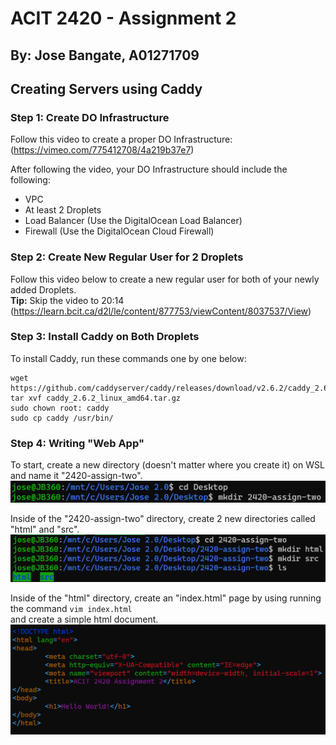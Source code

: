 # ACIT 2420 - Assignment 2
## By: Jose Bangate, A01271709


## Creating Servers using Caddy

### Step 1: Create DO Infrastructure
Follow this video to create a proper DO Infrastructure: (https://vimeo.com/775412708/4a219b37e7)

After following the video, your DO Infrastructure should include the following:
- VPC
- At least 2 Droplets
- Load Balancer (Use the DigitalOcean Load Balancer)
- Firewall (Use the DigitalOcean Cloud Firewall)

### Step 2: Create New Regular User for 2 Droplets
Follow this video below to create a new regular user for both of your newly added Droplets.   
**Tip:** Skip the video to 20:14
(https://learn.bcit.ca/d2l/le/content/877753/viewContent/8037537/View)

### Step 3: Install Caddy on Both Droplets
To install Caddy, run these commands one by one below:   
```
wget https://github.com/caddyserver/caddy/releases/download/v2.6.2/caddy_2.6.2_linux_amd64.tar.gz   
tar xvf caddy_2.6.2_linux_amd64.tar.gz   
sudo chown root: caddy   
sudo cp caddy /usr/bin/
```

### Step 4: Writing "Web App"
To start, create a new directory (doesn't matter where you create it) on WSL and name it "2420-assign-two".   
![Step 4 (1)!](./images/step4(1).png)   
   
Inside of the "2420-assign-two" directory, create 2 new directories called "html" and "src".   
![step 4 (2)!](./images/step4(2).png)   
   
Inside of the "html" directory, create an "index.html" page by using running the command `vim index.html`   
and create a simple html document.   
![Step 4 (3)!](./images/step4(3).png)